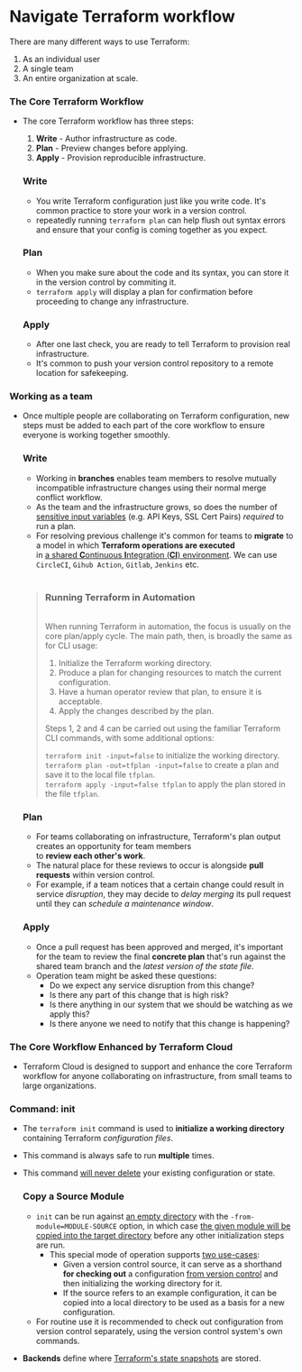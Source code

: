 # Navigate Terraform workflow

There are many different ways to use Terraform: 
1. As an individual user 
2. A single team
3. An entire organization at scale. 
### The Core Terraform Workflow
- The core Terraform workflow has three steps:
  1. **Write** - Author infrastructure as code.
  2. **Plan** - Preview changes before applying.
  3. **Apply** - Provision reproducible infrastructure.

    ### Write
     - You write Terraform configuration just like you write code. It's common practice to store your work in a version control.
     - repeatedly running `terraform plan` can help flush out syntax errors and ensure that your config is coming together as you expect.

    ### Plan
    - When you make sure about the code and its syntax, you can store it in the version control by commiting it.
    - `terraform apply` will display a plan for confirmation before proceeding to change any infrastructure.
    
    ### Apply
    - After one last check, you are ready to tell Terraform to provision real infrastructure.
    - It's common to push your version control repository to a remote location for safekeeping.

### Working as a team
- Once multiple people are collaborating on Terraform configuration, new steps must be added to each part of the core workflow to ensure everyone is working together smoothly.
    ### Write
    - Working in **branches** enables team members to resolve mutually incompatible infrastructure changes using their normal merge conflict workflow.
    - As the team and the infrastructure grows, so does the number of <ins>sensitive input variables</ins> (e.g. API Keys, SSL Cert Pairs) *required* to run a plan.
    - For resolving previous challenge it's common for teams to **migrate** to a model in which **Terraform operations are executed** <br /> in <ins>a shared **C**ontinuous **I**ntegration (**CI**) environment</ins>. We can use `CircleCI`, `Gihub Action`, `Gitlab`, `Jenkins` etc.
  
    <br />

    > ### Running Terraform in Automation
    ><br />
    >When running Terraform in automation, the focus is usually on the core plan/apply cycle. The main path, then, is broadly the same as for CLI usage:
    >
    >1. Initialize the Terraform working directory.
    >2. Produce a plan for changing resources to match the current configuration.
    >3. Have a human operator review that plan, to ensure it is acceptable.
    >4. Apply the changes described by the plan.
    >
    >Steps 1, 2 and 4 can be carried out using the familiar Terraform CLI commands, with some additional options:
    >
    >`terraform init -input=false` to initialize the working directory.<br />
    >`terraform plan -out=tfplan -input=false` to create a plan and save it to the local file `tfplan`.<br />
    >`terraform apply -input=false tfplan` to apply the plan stored in the file `tfplan`.

    ### Plan
    - For teams collaborating on infrastructure, Terraform's plan output creates an opportunity for team members<br /> to **review each other's work**.
    - The natural place for these reviews to occur is alongside **pull requests** within version control.
    - For example, if a team notices that a certain change could result in service *disruption*, they may decide to *delay merging* its pull request until they can *schedule a maintenance window*.

    ### Apply
    - Once a pull request has been approved and merged, it's important for the team to review the final **concrete plan** that's run against the shared team branch and the *latest version of the state file*.
    - Operation team might be asked these questions:
      - Do we expect any service disruption from this change?
      - Is there any part of this change that is high risk?
      - Is there anything in our system that we should be watching as we apply this?
      - Is there anyone we need to notify that this change is happening?
### The Core Workflow Enhanced by Terraform Cloud
-  Terraform Cloud is designed to support and enhance the core Terraform workflow for anyone collaborating on infrastructure, from small teams to large organizations.

### Command: init
- The `terraform init` command is used to **initialize a working directory** containing Terraform *configuration files*.
- This command is always safe to run **multiple** times.
- This command <ins>will never delete</ins> your existing configuration or state.

    ### Copy a Source Module
    -  `init` can be run against <ins>an empty directory</ins> with the `-from-module=MODULE-SOURCE` option, in which case <ins>the given module will be copied into the target directory</ins> before any other initialization steps are run.
       -  This special mode of operation supports <ins>two use-cases</ins>:
          -  Given a version control source, it can serve as a shorthand **for checking out** a configuration <ins>from version control</ins> and then initializing the working directory for it.
          -  If the source refers to an example configuration, it can be copied into a local directory to be used as a basis for a new configuration.
    - For routine use it is recommended to check out configuration from version control separately, using the version control system's own commands.
  

- **Backends** define where <ins>Terraform's state snapshots</ins> are stored.
